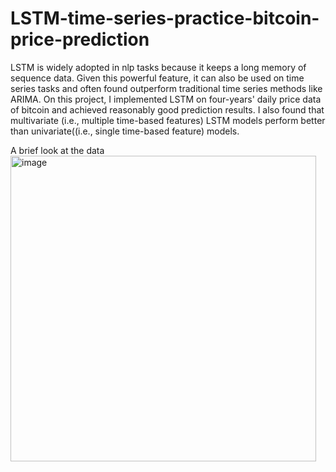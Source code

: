 # LSTM-time-series-practice-bitcoin-price-prediction

LSTM is widely adopted in nlp tasks because it keeps a long memory of sequence data. Given this powerful feature, it can also be used on time series tasks and often found outperform traditional time series methods like ARIMA. On this project, I implemented LSTM on four-years' daily price data of bitcoin and achieved reasonably good prediction results. I also found that multivariate (i.e., multiple time-based features) LSTM models perform better than univariate((i.e., single time-based feature) models. 

A brief look at the data
<img width="489" alt="image" src="https://user-images.githubusercontent.com/10263993/212406620-4580ea34-51f4-464c-af70-4efd236b815d.png">

